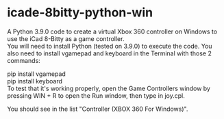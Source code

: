 # icade-8bitty-python-win
A Python 3.9.0 code to create a virtual Xbox 360 controller on Windows to use the iCad 8-Bitty as a game controller.
<br>
You will need to install Python (tested on 3.9.0) to execute the code. You also need to install vgamepad and keyboard in the Terminal with those 2 commands:

pip install vgamepad<br>
pip install keyboard
<br>
To test that it's working properly, open the Game Controllers window by pressing WIN + R to open the Run window, then type in joy.cpl.

You should see in the list "Controller (XBOX 360 For Windows)".
